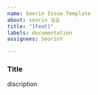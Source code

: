 ```yaml
---
name: Seorin Issue Template
about: seorin 실습
title: "[Feat]"
labels: documentation
assignees: SeorinY

---
```


### Title

discription
